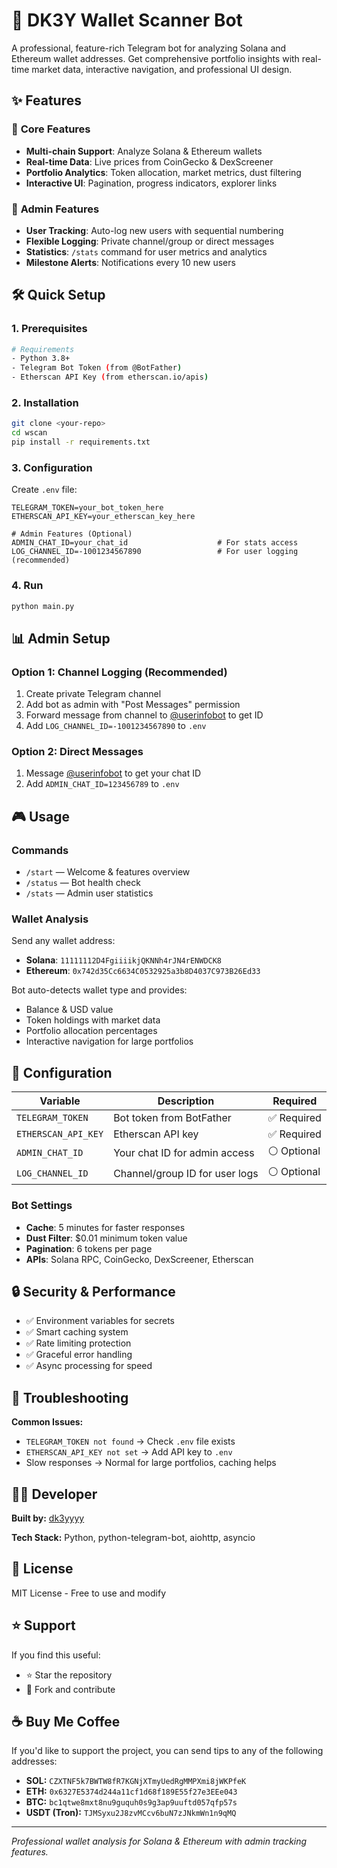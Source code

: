 # 🚀 DK3Y Wallet Scanner Bot

A professional, feature-rich Telegram bot for analyzing Solana and Ethereum wallet addresses. Get comprehensive portfolio insights with real-time market data, interactive navigation, and professional UI design.

## ✨ Features

### 🎯 **Core Features**

- **Multi-chain Support**: Analyze Solana & Ethereum wallets
- **Real-time Data**: Live prices from CoinGecko & DexScreener  
- **Portfolio Analytics**: Token allocation, market metrics, dust filtering
- **Interactive UI**: Pagination, progress indicators, explorer links

### 👑 **Admin Features**

- **User Tracking**: Auto-log new users with sequential numbering
- **Flexible Logging**: Private channel/group or direct messages
- **Statistics**: `/stats` command for user metrics and analytics
- **Milestone Alerts**: Notifications every 10 new users

## 🛠️ Quick Setup

### 1. **Prerequisites**

```bash
# Requirements
- Python 3.8+
- Telegram Bot Token (from @BotFather)
- Etherscan API Key (from etherscan.io/apis)
```

### 2. **Installation**

```bash
git clone <your-repo>
cd wscan
pip install -r requirements.txt
```

### 3. **Configuration**

Create `.env` file:

```env
TELEGRAM_TOKEN=your_bot_token_here
ETHERSCAN_API_KEY=your_etherscan_key_here

# Admin Features (Optional)
ADMIN_CHAT_ID=your_chat_id                    # For stats access
LOG_CHANNEL_ID=-1001234567890                 # For user logging (recommended)
```

### 4. **Run**

```bash
python main.py
```

## 📊 Admin Setup

### **Option 1: Channel Logging (Recommended)**

1. Create private Telegram channel
2. Add bot as admin with "Post Messages" permission
3. Forward message from channel to [@userinfobot](https://t.me/userinfobot) to get ID
4. Add `LOG_CHANNEL_ID=-1001234567890` to `.env`

### **Option 2: Direct Messages**

1. Message [@userinfobot](https://t.me/userinfobot) to get your chat ID
2. Add `ADMIN_CHAT_ID=123456789` to `.env`

## 🎮 Usage

### **Commands**

- `/start` — Welcome & features overview
- `/status` — Bot health check  
- `/stats` — Admin user statistics

### **Wallet Analysis**

Send any wallet address:

- **Solana**: `11111112D4FgiiiikjQKNNh4rJN4rENWDCK8`
- **Ethereum**: `0x742d35Cc6634C0532925a3b8D4037C973B26Ed33`

Bot auto-detects wallet type and provides:

- Balance & USD value
- Token holdings with market data
- Portfolio allocation percentages
- Interactive navigation for large portfolios

## 🔧 Configuration

| Variable | Description | Required |
|----------|-------------|----------|
| `TELEGRAM_TOKEN` | Bot token from BotFather | ✅ Required |
| `ETHERSCAN_API_KEY` | Etherscan API key | ✅ Required |
| `ADMIN_CHAT_ID` | Your chat ID for admin access | ⚪ Optional |
| `LOG_CHANNEL_ID` | Channel/group ID for user logs | ⚪ Optional |

### **Bot Settings**

- **Cache**: 5 minutes for faster responses
- **Dust Filter**: $0.01 minimum token value  
- **Pagination**: 6 tokens per page
- **APIs**: Solana RPC, CoinGecko, DexScreener, Etherscan

## 🔒 Security & Performance

- ✅ Environment variables for secrets
- ✅ Smart caching system
- ✅ Rate limiting protection
- ✅ Graceful error handling
- ✅ Async processing for speed

## 🐛 Troubleshooting

**Common Issues:**

- `TELEGRAM_TOKEN not found` → Check `.env` file exists
- `ETHERSCAN_API_KEY not set` → Add API key to `.env`
- Slow responses → Normal for large portfolios, caching helps

## 👨‍💻 Developer

**Built by:** [dk3yyyy](https://github.com/dk3yyyy)

**Tech Stack:** Python, python-telegram-bot, aiohttp, asyncio

## 📄 License

MIT License - Free to use and modify

## ⭐ Support

If you find this useful:

- ⭐ Star the repository
- 🍴 Fork and contribute

## ☕️ Buy Me Coffee 

If you'd like to support the project, you can send tips to any of the following addresses:

- **SOL:** `CZXTNF5k7BWTW8fR7KGNjXTmyUedRgMMPXmi8jWKPfeK`
- **ETH:** `0x6327E5374d244a11cf1d68f189E55f27e3EEe043`
- **BTC:** `bc1qtwe8mxt8nu9guquh0s9g3ap9uuftd057qfp57s`
- **USDT (Tron):** `TJMSyxu2J8zvMCcv6buN7zJNkmWn1n9qMQ`

---

*Professional wallet analysis for Solana & Ethereum with admin tracking features.*
